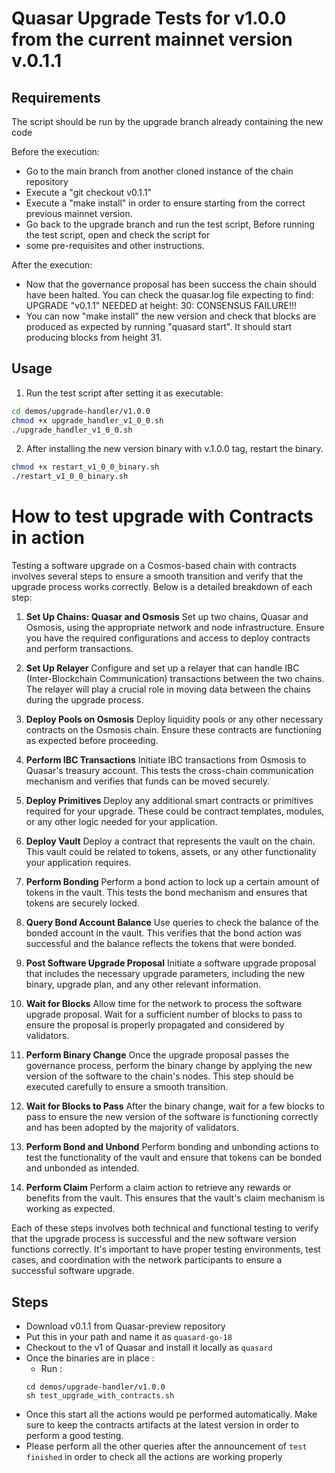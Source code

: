 # Quasar Upgrade Tests for v1.0.0 from the current mainnet version v.0.1.1

## Requirements

The script should be run by the upgrade branch already containing the new code

Before the execution:

- Go to the main branch from another cloned instance of the chain repository
- Execute a "git checkout v0.1.1"
- Execute a "make install" in order to ensure starting from the correct previous mainnet version.
- Go back to the upgrade branch and run the test script, Before running the test script, open and check the script for 
- some pre-requisites and other instructions. 

After the execution:

- Now that the governance proposal has been success the chain should have been halted. You can check the quasar.log file
  expecting to find: UPGRADE "v0.1.1" NEEDED at height: 30: CONSENSUS FAILURE!!!
- You can now "make install" the new version and check that blocks are produced as expected by running "quasard
  start". It should start producing blocks from height 31.

## Usage

1. Run the test script after setting it as executable:
```bash
cd demos/upgrade-handler/v1.0.0
chmod +x upgrade_handler_v1_0_0.sh
./upgrade_handler_v1_0_0.sh
```

2. After installing the new version binary with v.1.0.0 tag, restart the binary.
```bash
chmod +x restart_v1_0_0_binary.sh
./restart_v1_0_0_binary.sh
```

# How to test upgrade with Contracts in action

Testing a software upgrade on a Cosmos-based chain with contracts involves several steps to ensure a smooth transition and verify that the upgrade process works correctly. Below is a detailed breakdown of each step:

1. **Set Up Chains: Quasar and Osmosis**
   Set up two chains, Quasar and Osmosis, using the appropriate network and node infrastructure. Ensure you have the required configurations and access to deploy contracts and perform transactions.

2. **Set Up Relayer**
   Configure and set up a relayer that can handle IBC (Inter-Blockchain Communication) transactions between the two chains. The relayer will play a crucial role in moving data between the chains during the upgrade process.

3. **Deploy Pools on Osmosis**
   Deploy liquidity pools or any other necessary contracts on the Osmosis chain. Ensure these contracts are functioning as expected before proceeding.

4. **Perform IBC Transactions**
   Initiate IBC transactions from Osmosis to Quasar's treasury account. This tests the cross-chain communication mechanism and verifies that funds can be moved securely.

5. **Deploy Primitives**
   Deploy any additional smart contracts or primitives required for your upgrade. These could be contract templates, modules, or any other logic needed for your application.

6. **Deploy Vault**
   Deploy a contract that represents the vault on the chain. This vault could be related to tokens, assets, or any other functionality your application requires.

7. **Perform Bonding**
   Perform a bond action to lock up a certain amount of tokens in the vault. This tests the bond mechanism and ensures that tokens are securely locked.

8. **Query Bond Account Balance**
   Use queries to check the balance of the bonded account in the vault. This verifies that the bond action was successful and the balance reflects the tokens that were bonded.

9. **Post Software Upgrade Proposal**
   Initiate a software upgrade proposal that includes the necessary upgrade parameters, including the new binary, upgrade plan, and any other relevant information.

10. **Wait for Blocks**
    Allow time for the network to process the software upgrade proposal. Wait for a sufficient number of blocks to pass to ensure the proposal is properly propagated and considered by validators.

11. **Perform Binary Change**
    Once the upgrade proposal passes the governance process, perform the binary change by applying the new version of the software to the chain's nodes. This step should be executed carefully to ensure a smooth transition.

12. **Wait for Blocks to Pass**
    After the binary change, wait for a few blocks to pass to ensure the new version of the software is functioning correctly and has been adopted by the majority of validators.

13. **Perform Bond and Unbond**
    Perform bonding and unbonding actions to test the functionality of the vault and ensure that tokens can be bonded and unbonded as intended.

14. **Perform Claim**
    Perform a claim action to retrieve any rewards or benefits from the vault. This ensures that the vault's claim mechanism is working as expected.

Each of these steps involves both technical and functional testing to verify that the upgrade process is successful and the new software version functions correctly. It's important to have proper testing environments, test cases, and coordination with the network participants to ensure a successful software upgrade.

## Steps

- Download v0.1.1 from Quasar-preview repository
- Put this in your path and name it as `quasard-go-18`
- Checkout to the v1 of Quasar and install it locally as `quasard`
- Once the binaries are in place : 
  - Run :
  ```shell
  cd demos/upgrade-handler/v1.0.0
  sh test_upgrade_with_contracts.sh
  ```
- Once this start all the actions would pe performed automatically. Make sure to keep the contracts artifacts at the latest version in order to perform a good testing.
- Please perform all the other queries after the announcement of `test finished` in order to check all the actions are working properly
